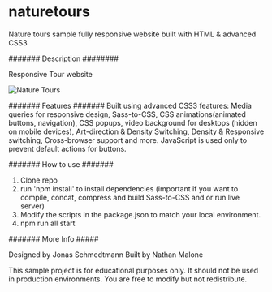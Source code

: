 # naturetours
Nature tours sample fully responsive website built with HTML &amp; advanced CSS3

####### Description ########

Responsive Tour website

![Nature Tours](img/naturetours.gif)


####### Features #######
Built using advanced CSS3 features: Media queries for responsive design, Sass-to-CSS, CSS animations(animated buttons, navigation), CSS popups, video background for desktops (hidden on mobile devices), Art-direction & Density Switching, Density & Responsive switching, Cross-browser support and more. 
JavaScript is used only to prevent default actions for buttons.

####### How to use #######
1. Clone repo
2. run 'npm install' to install dependencies (important if you want to compile, concat, compress and build Sass-to-CSS and or run live server)
3. Modify the scripts in the package.json to match your local environment.
4. npm run all start

####### More Info #####

Designed by Jonas Schmedtmann
Built by Nathan Malone

This sample project is for educational purposes only. It should not be used in production environments. You are free to modify but not redistribute.
